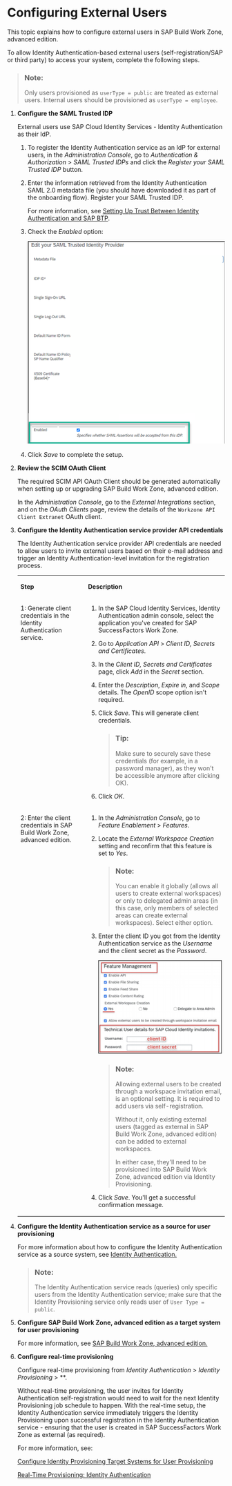 <!-- loiodf89bb34fd84421c945b70856061a1dc -->

# Configuring External Users

This topic explains how to configure external users in SAP Build Work Zone, advanced edition.



To allow Identity Authentication-based external users \(self-registration/SAP or third party\) to access your system, complete the following steps.

> ### Note:  
> Only users provisioned as `userType = public` are treated as external users. Internal users should be provisioned as `userType = employee`.

1.  **Configure the SAML Trusted IDP**

    External users use SAP Cloud Identity Services - Identity Authentication as their IdP.

    1.  To register the Identity Authentication service as an IdP for external users, in the *Administration Console*, go to *Authentication & Authorization* \> *SAML Trusted IDPs* and click the *Register your SAML Trusted IDP* button.
    2.  Enter the information retrieved from the Identity Authentication SAML 2.0 metadata file \(you should have downloaded it as part of the onboarding flow\). Register your SAML Trusted IDP.

        For more information, see [Setting Up Trust Between Identity Authentication and SAP BTP](https://help.sap.com/viewer/65de2977205c403bbc107264b8eccf4b/Cloud/en-US/9dba751c208f4435a711c26b20945980.html).

    3.  Check the *Enabled* option:

        ![](images/SAML_IDP_058ef7e.png)

    4.  Click *Save* to complete the setup.

2.  **Review the SCIM OAuth Client**

    The required SCIM API OAuth Client should be generated automatically when setting up or upgrading SAP Build Work Zone, advanced edition.

    In the *Administration Console*, go to the *External Integrations* section, and on the *OAuth Clients* page, review the details of the `Workzone API Client Extranet` OAuth client.

3.  **Configure the Identity Authentication service provider API credentials**

    The Identity Authentication service provider API credentials are needed to allow users to invite external users based on their e-mail address and trigger an Identity Authentication-level invitation for the registration process.


    <table>
    <tr>
    <th valign="top">

    Step


    
    </th>
    <th valign="top">

    Description


    
    </th>
    </tr>
    <tr>
    <td valign="top">
    
    1: Generate client credentials in the Identity Authentication service.


    
    </td>
    <td valign="top">
    
    1.  In the SAP Cloud Identity Services, Identity Authentication admin console, select the application you've created for SAP SuccessFactors Work Zone.
    2.  Go to *Application API* \> *Client ID, Secrets and Certificates*.
    3.  In the *Client ID, Secrets and Certificates* page, click *Add* in the *Secret* section.
    4.  Enter the *Description*, *Expire in*, and *Scope* details. The *OpenID* scope option isn't required.
    5.  Click *Save*. This will generate client credentials.

        > ### Tip:  
        > Make sure to securely save these credentials \(for example, in a password manager\), as they won't be accessible anymore after clicking OK\).

    6.  Click *OK*.


    
    </td>
    </tr>
    <tr>
    <td valign="top">
    
    2: Enter the client credentials in SAP Build Work Zone, advanced edition.


    
    </td>
    <td valign="top">
    
    1.  In the *Administration Console*, go to *Feature Enablement* \> *Features*.

    2.  Locate the *External Workspace Creation* setting and reconfirm that this feature is set to *Yes*.

        > ### Note:  
        > You can enable it globally \(allows all users to create external workspaces\) or only to delegated admin areas \(in this case, only members of selected areas can create external workspaces\). Select either option.

    3.  Enter the client ID you got from the Identity Authentication service as the *Username* and the client secret as the *Password*.

        ![](images/Enter_client_id_and_secret_af31d63.png)

        > ### Note:  
        > Allowing external users to be created through a workspace invitation email, is an optional setting. It is required to add users via self-registration.
        > 
        > Without it, only existing external users \(tagged as external in SAP Build Work Zone, advanced edition\) can be added to external workspaces.
        > 
        > In either case, they'll need to be provisioned into SAP Build Work Zone, advanced edition via Identity Provisioning.

    4.  Click *Save*. You'll get a successful confirmation message.



    
    </td>
    </tr>
    </table>
    
4.  **Configure the Identity Authentication service as a source for user provisioning**

    For more information about how to configure the Identity Authentication service as a source system, see [Identity Authentication.](https://help.sap.com/viewer/f48e822d6d484fa5ade7dda78b64d9f5/Cloud/en-US/e4e25f1fae094c2a89ad62159e1cd230.html)

    > ### Note:  
    > The Identity Authentication service reads \(queries\) only specific users from the Identity Authentication service; make sure that the Identity Provisioning service only reads user of `User Type = public`.

5.  **Configure SAP Build Work Zone, advanced edition as a target system for user provisioning**

    For more information, see [SAP Build Work Zone, advanced edition.](https://help.sap.com/viewer/f48e822d6d484fa5ade7dda78b64d9f5/Cloud/en-US/787502df6ce14225b0e7cf7821e785eb.html)

6.  **Configure real-time provisioning**

    Configure real-time provisioning from *Identity Authentication* \> *Identity Provisioning* \> **.

    Without real-time provisioning, the user invites for Identity Authentication self-registration would need to wait for the next Identity Provisioning job schedule to happen. With the real-time setup, the Identity Authentication service immediately triggers the Identity Provisioning upon successful registration in the Identity Authentication service - ensuring that the user is created in SAP SuccessFactors Work Zone as external \(as required\).

    For more information, see:

    [Configure Identity Provisioning Target Systems for User Provisioning](https://help.sap.com/viewer/6d6d63354d1242d185ab4830fc04feb1/Cloud/en-US/334964514e8b48cb88c8ed07f5ee6a14.html)

    [Real-Time Provisioning: Identity Authentication](https://help.sap.com/viewer/f48e822d6d484fa5ade7dda78b64d9f5/Cloud/en-US/70afd909734842b08ff8f1be5b01bc2a.html)


